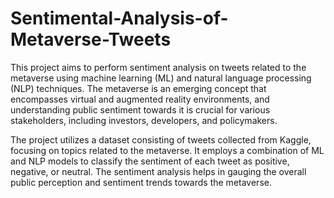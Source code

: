 # Sentimental-Analysis-of-Metaverse-Tweets
This project aims to perform sentiment analysis on tweets related to the metaverse using machine learning (ML) and natural language processing (NLP) techniques. The metaverse is an emerging concept that encompasses virtual and augmented reality environments, and understanding public sentiment towards it is crucial for various stakeholders, including investors, developers, and policymakers.

The project utilizes a dataset consisting of tweets collected from Kaggle, focusing on topics related to the metaverse. It employs a combination of ML and NLP models to classify the sentiment of each tweet as positive, negative, or neutral. The sentiment analysis helps in gauging the overall public perception and sentiment trends towards the metaverse.
